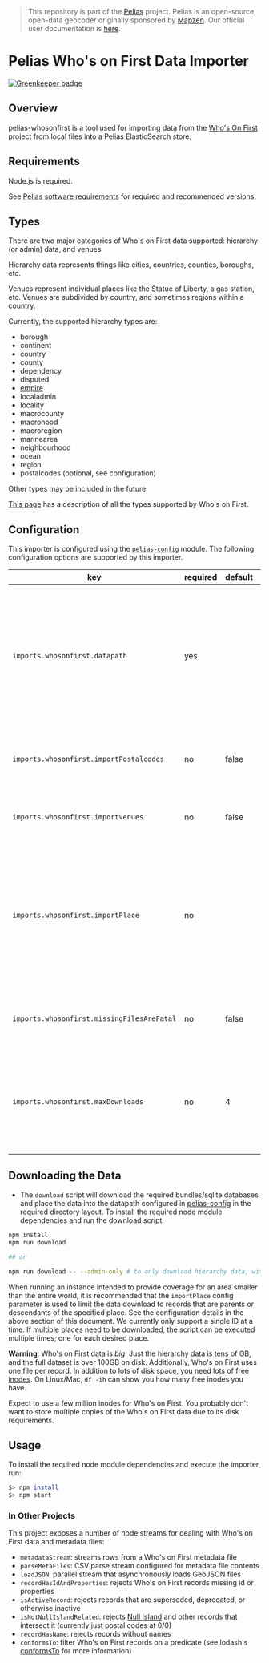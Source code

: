 >This repository is part of the [Pelias](https://github.com/pelias/pelias)
>project. Pelias is an open-source, open-data geocoder originally sponsored by
>[Mapzen](https://www.mapzen.com/). Our official user documentation is
>[here](https://github.com/pelias/documentation).

# Pelias Who's on First Data Importer

[![Greenkeeper badge](https://badges.greenkeeper.io/pelias/whosonfirst.svg)](https://greenkeeper.io/)

## Overview

pelias-whosonfirst is a tool used for importing data from the [Who's On First](https://whosonfirst.org/) project from local files into a Pelias ElasticSearch store.

## Requirements

Node.js is required.

See [Pelias software requirements](https://github.com/pelias/documentation/blob/master/requirements.md) for required and recommended versions.

## Types

There are two major categories of Who's on First data supported: hierarchy (or admin) data, and venues.

Hierarchy data represents things like cities, countries, counties, boroughs, etc.

Venues represent individual places like the Statue of Liberty, a gas station, etc. Venues are subdivided by country, and sometimes regions within a country.

Currently, the supported hierarchy types are:

- borough
- continent
- country
- county
- dependency
- disputed
- [empire](https://www.youtube.com/watch?v=-bzWSJG93P8)
- localadmin
- locality
- macrocounty
- macrohood
- macroregion
- marinearea
- neighbourhood
- ocean
- region
- postalcodes (optional, see configuration)

Other types may be included in the future.

[This page](https://github.com/whosonfirst/whosonfirst-placetypes) has a description of all the types supported by Who's on First.

## Configuration

This importer is configured using the [`pelias-config`](https://github.com/pelias/config) module.
The following configuration options are supported by this importer.

| key | required | default | description |
| --- | --- | --- | --- |
| `imports.whosonfirst.datapath` | yes | | full path to where Who's on First data is located (note: the included [downloader script](#downloading-the-data) will automatically place the WOF data here, and is the recommended way to obtain WOF data) |
| `imports.whosonfirst.importPostalcodes` | no | false | set to `true` to include postalcodes in the data download and import process |
| `imports.whosonfirst.importVenues` | no | false | set to `true` to include venues in the data download and import process |
| `imports.whosonfirst.importPlace` | no | | set to a WOF id (number or string) indicating the region of interest, only data pertaining to that place shall be downloaded. Use the WOF [spelunker tool](https://spelunker.whosonfirst.org) search for an ID of a place. |
| `imports.whosonfirst.missingFilesAreFatal` | no | false | set to `true` for missing files from [Who's on First bundles](https://dist.whosonfirst.org/bundles/) to stop the import process |
| `imports.whosonfirst.maxDownloads` | no | 4 | the maximum number of files to download simultaneously. Higher values can be faster, but can also cause donwload errors |

## Downloading the Data

* The `download` script will download the required bundles/sqlite databases and place the data into the datapath configured in [pelias-config](https://github.com/pelias/config) in the required directory layout.
To install the required node module dependencies and run the download script:

```bash
npm install
npm run download

## or

npm run download -- --admin-only # to only download hierarchy data, without venues or postalcodes
```

When running an instance intended to provide coverage for an area smaller than the entire world,
it is recommended that the `importPlace` config parameter is used to limit the data download to records
that are parents or descendants of the specified place. See the configuration details in the above section of this document.
We currently only support a single ID at a time. If multiple places need to be downloaded, the script can be executed multiple times;
one for each desired place.

**Warning**: Who's on First data is _big_. Just the hierarchy data is tens of GB, and the full dataset is over 100GB on disk.
Additionally, Who's on First uses one file per record. In addition to lots of disk space,
you need lots of free [inodes](https://en.wikipedia.org/wiki/Inode). On
Linux/Mac,  `df -ih` can show you how many free inodes you have.

Expect to use a few million inodes for Who's on First. You probably don't want to store multiple copies of the Who's on First data due to its disk requirements.

## Usage

To install the required node module dependencies and execute the importer, run:

```bash
$> npm install
$> npm start
```

### In Other Projects

This project exposes a number of node streams for dealing with Who's on First data and metadata files:

- `metadataStream`: streams rows from a Who's on First metadata file
- `parseMetaFiles`: CSV parse stream configured for metadata file contents
- `loadJSON`: parallel stream that asynchronously loads GeoJSON files
- `recordHasIdAndProperties`: rejects Who's on First records missing id or properties
- `isActiveRecord`: rejects records that are superseded, deprecated, or otherwise inactive
- `isNotNullIslandRelated`: rejects [Null Island](https://spelunker.whosonfirst.org/id/1) and other records that intersect it (currently just postal codes at 0/0)
- `recordHasName`: rejects records without names
- `conformsTo`: filter Who's on First records on a predicate (see lodash's [conformsTo](https://lodash.com/docs/4.17.4#conformsTo) for more information)
